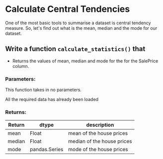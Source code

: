# Calculate Central Tendencies

One of the most basic tools to summarise a dataset is central tendency measure. So, let's find out what is the mean, median and the mode for our dataset.

## Write a function `calculate_statistics()` that

* Returns the values of mean, median and mode for the for the SalePrice column.

### Parameters:
This function takes in no parameters.

All the required data has already been loaded 

### Returns:

| Return | dtype | description |
| --- | --- | --- | 
| mean |Float |mean of the house prices|
| median |Float |median of the house prices|
| mode |pandas.Series | mode of the house prices|
